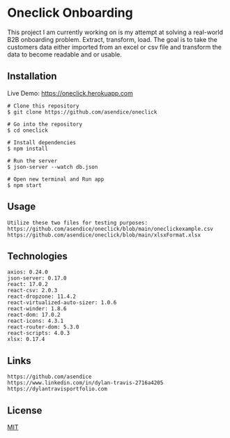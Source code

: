 # Oneclick Onboarding

This project I am currently working on is my attempt at solving a real-world
B2B onboarding problem. Extract, transform, load. The goal is to take the customers data either imported from an excel or csv file and transform the data to become readable and or usable. 


## Installation

Live Demo:
https://oneclick.herokuapp.com

```
# Clone this repository
$ git clone https://github.com/asendice/oneclick

# Go into the repository
$ cd oneclick

# Install dependencies
$ npm install

# Run the server
$ json-server --watch db.json

# Open new terminal and Run app
$ npm start
```

## Usage
```
Utilize these two files for testing purposes:
https://github.com/asendice/oneclick/blob/main/oneclickexample.csv
https://github.com/asendice/oneclick/blob/main/xlsxFormat.xlsx
```
## Technologies

```Project is created with
axios: 0.24.0
json-server: 0.17.0
react: 17.0.2
react-csv: 2.0.3
react-dropzone: 11.4.2
react-virtualized-auto-sizer: 1.0.6
react-winder: 1.8.6
react-dom: 17.0.2
react-icons: 4.3.1
react-router-dom: 5.3.0
react-scripts: 4.0.3
xlsx: 0.17.4
```
## Links 
```
https://github.com/asendice
https://www.linkedin.com/in/dylan-travis-2716a4205
https://dylantravisportfolio.com
```
## License
[MIT](https://github.com/asendice/oneclick/blob/main/LICENSE.txt)